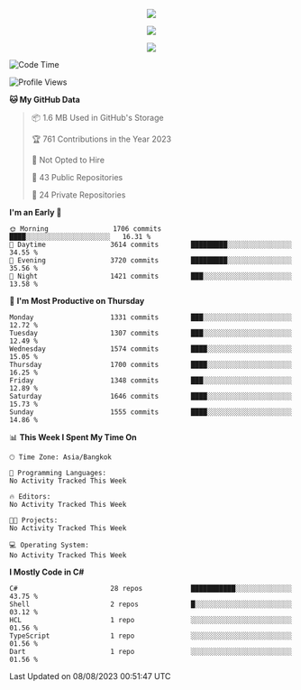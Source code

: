 <p align="center">
  <a href="say-hi.gif"> 
    <img align="center" src="say-hi.gif"/>
  </a>
</p>
<p align="center">
  <a href="https://github.com/htthinh1999">
    <img align="center" src="https://github-readme-stats-kappa-pink.vercel.app/api?username=htthinh1999&show_icons=true&count_private=true&theme=dracula"/>
  </a>
</p>
<p align="center">
  <a href="https://github.com/htthinh1999">
    <img src="https://github-readme-stats-kappa-pink.vercel.app/api/top-langs/?username=htthinh1999&layout=compact&langs_count=6&count_private=true&hide=tsql,hlsl,glsl,shaderlab&theme=dracula"/>
  </a>
</p>

<!--START_SECTION:waka-->
![Code Time](http://img.shields.io/badge/Code%20Time-0%20secs-blue)

![Profile Views](http://img.shields.io/badge/Profile%20Views-0-blue)

**🐱 My GitHub Data** 

> 📦 1.6 MB Used in GitHub's Storage 
 > 
> 🏆 761 Contributions in the Year 2023
 > 
> 🚫 Not Opted to Hire
 > 
> 📜 43 Public Repositories 
 > 
> 🔑 24 Private Repositories 
 > 
**I'm an Early 🐤** 

```text
🌞 Morning                1706 commits        ████░░░░░░░░░░░░░░░░░░░░░   16.31 % 
🌆 Daytime                3614 commits        █████████░░░░░░░░░░░░░░░░   34.55 % 
🌃 Evening                3720 commits        █████████░░░░░░░░░░░░░░░░   35.56 % 
🌙 Night                  1421 commits        ███░░░░░░░░░░░░░░░░░░░░░░   13.58 % 
```
📅 **I'm Most Productive on Thursday** 

```text
Monday                   1331 commits        ███░░░░░░░░░░░░░░░░░░░░░░   12.72 % 
Tuesday                  1307 commits        ███░░░░░░░░░░░░░░░░░░░░░░   12.49 % 
Wednesday                1574 commits        ████░░░░░░░░░░░░░░░░░░░░░   15.05 % 
Thursday                 1700 commits        ████░░░░░░░░░░░░░░░░░░░░░   16.25 % 
Friday                   1348 commits        ███░░░░░░░░░░░░░░░░░░░░░░   12.89 % 
Saturday                 1646 commits        ████░░░░░░░░░░░░░░░░░░░░░   15.73 % 
Sunday                   1555 commits        ████░░░░░░░░░░░░░░░░░░░░░   14.86 % 
```


📊 **This Week I Spent My Time On** 

```text
🕑︎ Time Zone: Asia/Bangkok

💬 Programming Languages: 
No Activity Tracked This Week

🔥 Editors: 
No Activity Tracked This Week

🐱‍💻 Projects: 
No Activity Tracked This Week

💻 Operating System: 
No Activity Tracked This Week
```

**I Mostly Code in C#** 

```text
C#                       28 repos            ███████████░░░░░░░░░░░░░░   43.75 % 
Shell                    2 repos             █░░░░░░░░░░░░░░░░░░░░░░░░   03.12 % 
HCL                      1 repo              ░░░░░░░░░░░░░░░░░░░░░░░░░   01.56 % 
TypeScript               1 repo              ░░░░░░░░░░░░░░░░░░░░░░░░░   01.56 % 
Dart                     1 repo              ░░░░░░░░░░░░░░░░░░░░░░░░░   01.56 % 
```




 Last Updated on 08/08/2023 00:51:47 UTC
<!--END_SECTION:waka-->
